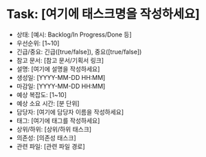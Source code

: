 # Task: [여기에 태스크명을 작성하세요]

- 상태: [예시: Backlog/In Progress/Done 등]
- 우선순위: [1~10]
- 긴급/중요: 긴급([true/false]), 중요([true/false])
- 참고 문서: [참고 문서/기획서 링크]
- 설명: [여기에 설명을 작성하세요]
- 생성일: [YYYY-MM-DD HH:MM]
- 마감일: [YYYY-MM-DD HH:MM]
- 예상 복잡도: [1~10]
- 예상 소요 시간: [분 단위]
- 담당자: [여기에 담당자 이름을 작성하세요]
- 태그: [여기에 태그를 작성하세요]
- 상위/하위: [상위/하위 태스크]
- 의존성: [의존성 태스크]
- 관련 파일: [관련 파일 경로]
